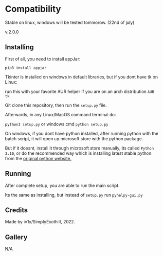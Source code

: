 # Compatibility
Stable on linux, windows will be tested tommorow. (22nd of july)

v.2.0.0

## Installing
First of all, you need to install appJar:

``pip3 install appjar``

Tkinter is installed on windows in default libraries, but if you dont have tk on Linux:

run this with your favorite AUR helper if you are on an arch distribution ``AUR tk``

Git clone this repository, then run the ``setup.py`` file.

Afterwards, in any Linux/MacOS command terminal do:

``python3 setup.py`` or windows cmd ``python setup.py``

On windows, if you dont have python installed, after running python with the batch script, it will open up microsoft store with the python package.

But if it doesnt, install it through microsoft store manually, its called ``Python 3.10``, or do the recommended way which is installing latest stable python from the [original python website.](https://www.python.org/downloads/windows/)

## Running
After complete setup, you are able to run the main script.

Its the same as installing, but instead of ``setup.py`` run ``pyhelpy-gui.py``

## Credits
Made by iv1x/SimplyExothiII, 2022.

## Gallery
N/A
